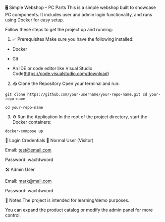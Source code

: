 🖥️ Simple Webshop – PC Parts
This is a simple webshop built to showcase PC components. It includes user and admin login functionality, and runs using Docker for easy setup.

Follow these steps to get the project up and running:

1. ✅ Prerequisites
Make sure you have the following installed:

- Docker

- Git

- An IDE or code editor like Visual Studio Code(https://code.visualstudio.com/download)

2. 📥 Clone the Repository
Open your terminal and run:

``` git clone https://github.com/your-username/your-repo-name.git cd your-repo-name ```

``` cd your-repo-name ``` 

3. ⚙️ Run the Application
In the root of the project directory, start the Docker containers:

``` docker-compose up ```

🔐 Login Credentials
👤 Normal User (Visitor)

Email: test@email.com

Password: wachtwoord

🛠️ Admin User

Email: mark@mail.com

Password: wachtwoord

📝 Notes
The project is intended for learning/demo purposes.

You can expand the product catalog or modify the admin panel for more control.


